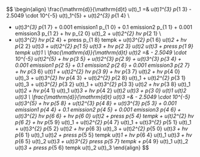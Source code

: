 $$
\begin{align}
\frac{\mathrm{d}}{\mathrm{d}t} u(t)_1 =& u(t)_1^{3} p_{1 3} - 2.5049 \cdot 10^{-5} u(t)_1^{5} + u(t)_2^{3} p_{1 4} \\
+ u(t)_3^{3} p_{1 7} + 0.001 emission1 p_{1 0} + 0.1 emission2 p_{1 1} + 0.001 emission3 p_{1 2} + hv p_{2 0} u(t)_2 + u(t)_2^{2} hv p_{2 1} \\
+ u(t)_3^{2} hv p_{2 4} + press p_{1 8} tempk + u(t)_3^{2} p_{1 6} u(t)_2 + hv p_{2 2} u(t)_3 + u(t)_2^{2} p_{1 5} u(t)_3 + hv p_{2 3} u(t)_2 u(t)_3 + press p_{1 9} tempk u(t)_1 \\
\frac{\mathrm{d}}{\mathrm{d}t} u(t)_2 =&  - 2.5049 \cdot 10^{-5} u(t)_2^{5} + hv p_{3 5} + u(t)_2^{3} p_{2 9} + u(t)_3^{3} p_{3 4} + 0.001 emission1 p_{2 5} + 0.1 emission2 p_{2 6} + 0.001 emission3 p_{2 7} + hv p_{3 6} u(t)_1 + u(t)_2^{2} hv p_{3 9} + hv p_{3 7} u(t)_2 + hv p_{4 0} u(t)_3 + u(t)_3^{2} hv p_{4 3} + u(t)_2^{2} p_{2 8} u(t)_1 + u(t)_2^{2} p_{3 1} u(t)_3 + u(t)_3^{2} p_{3 2} u(t)_1 + u(t)_3^{2} p_{3 3} u(t)_2 + hv p_{3 8} u(t)_1 u(t)_2 + hv p_{4 1} u(t)_1 u(t)_3 + hv p_{4 2} u(t)_2 u(t)_3 + p_{3 0} u(t)_1 u(t)_2 u(t)_3 \\
\frac{\mathrm{d}}{\mathrm{d}t} u(t)_3 =&  - 2.5049 \cdot 10^{-5} u(t)_3^{5} + hv p_{5 8} + u(t)_2^{3} p_{4 8} + u(t)_3^{3} p_{5 3} + 0.001 emission1 p_{4 4} + 0.1 emission2 p_{4 5} + 0.001 emission3 p_{4 6} + u(t)_3^{2} hv p_{6 6} + hv p_{6 0} u(t)_2 + press p_{5 4} tempk + u(t)_2^{2} hv p_{6 2} + hv p_{5 9} u(t)_1 + u(t)_2^{2} p_{4 7} u(t)_1 + u(t)_3^{2} p_{5 1} u(t)_1 + u(t)_3^{2} p_{5 2} u(t)_2 + hv p_{6 3} u(t)_3 + u(t)_2^{2} p_{5 0} u(t)_3 + hv p_{6 1} u(t)_1 u(t)_2 + press p_{5 5} tempk u(t)_1 + hv p_{6 4} u(t)_1 u(t)_3 + hv p_{6 5} u(t)_2 u(t)_3 + u(t)_3^{2} press p_{5 7} tempk + p_{4 9} u(t)_1 u(t)_2 u(t)_3 + press p_{5 6} tempk u(t)_2 u(t)_3
\end{align}
$$

